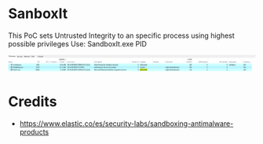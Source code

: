 # SanboxIt
This PoC sets Untrusted Integrity to an specific process using highest possible privileges 
Use: SandboxIt.exe PID

![](img/untrusted.png)


# Credits
* https://www.elastic.co/es/security-labs/sandboxing-antimalware-products